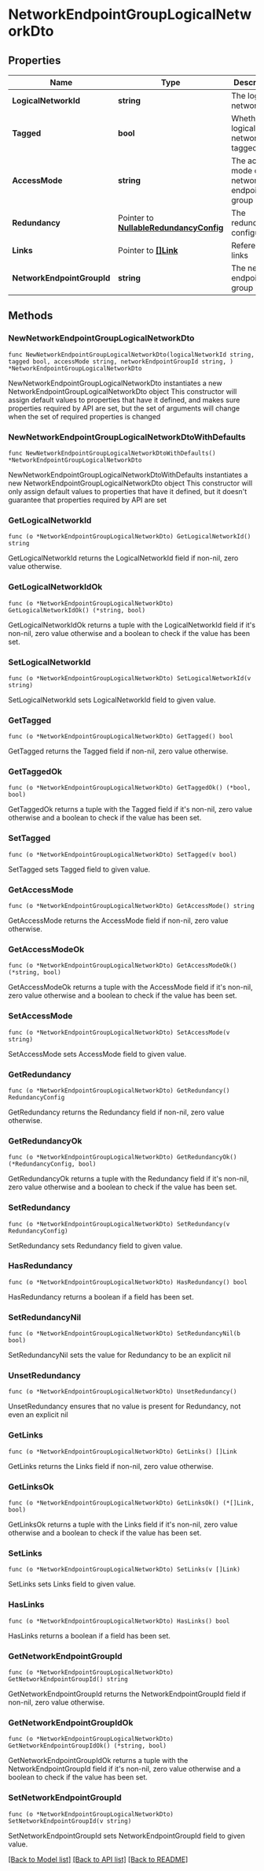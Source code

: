 # NetworkEndpointGroupLogicalNetworkDto

## Properties

Name | Type | Description | Notes
------------ | ------------- | ------------- | -------------
**LogicalNetworkId** | **string** | The logical network ID. | 
**Tagged** | **bool** | Whether the logical network is tagged. | 
**AccessMode** | **string** | The access mode of the network endpoint group | 
**Redundancy** | Pointer to [**NullableRedundancyConfig**](RedundancyConfig.md) | The redundancy configuration | [optional] 
**Links** | Pointer to [**[]Link**](Link.md) | Reference links | [optional] 
**NetworkEndpointGroupId** | **string** | The network endpoint group ID. | 

## Methods

### NewNetworkEndpointGroupLogicalNetworkDto

`func NewNetworkEndpointGroupLogicalNetworkDto(logicalNetworkId string, tagged bool, accessMode string, networkEndpointGroupId string, ) *NetworkEndpointGroupLogicalNetworkDto`

NewNetworkEndpointGroupLogicalNetworkDto instantiates a new NetworkEndpointGroupLogicalNetworkDto object
This constructor will assign default values to properties that have it defined,
and makes sure properties required by API are set, but the set of arguments
will change when the set of required properties is changed

### NewNetworkEndpointGroupLogicalNetworkDtoWithDefaults

`func NewNetworkEndpointGroupLogicalNetworkDtoWithDefaults() *NetworkEndpointGroupLogicalNetworkDto`

NewNetworkEndpointGroupLogicalNetworkDtoWithDefaults instantiates a new NetworkEndpointGroupLogicalNetworkDto object
This constructor will only assign default values to properties that have it defined,
but it doesn't guarantee that properties required by API are set

### GetLogicalNetworkId

`func (o *NetworkEndpointGroupLogicalNetworkDto) GetLogicalNetworkId() string`

GetLogicalNetworkId returns the LogicalNetworkId field if non-nil, zero value otherwise.

### GetLogicalNetworkIdOk

`func (o *NetworkEndpointGroupLogicalNetworkDto) GetLogicalNetworkIdOk() (*string, bool)`

GetLogicalNetworkIdOk returns a tuple with the LogicalNetworkId field if it's non-nil, zero value otherwise
and a boolean to check if the value has been set.

### SetLogicalNetworkId

`func (o *NetworkEndpointGroupLogicalNetworkDto) SetLogicalNetworkId(v string)`

SetLogicalNetworkId sets LogicalNetworkId field to given value.


### GetTagged

`func (o *NetworkEndpointGroupLogicalNetworkDto) GetTagged() bool`

GetTagged returns the Tagged field if non-nil, zero value otherwise.

### GetTaggedOk

`func (o *NetworkEndpointGroupLogicalNetworkDto) GetTaggedOk() (*bool, bool)`

GetTaggedOk returns a tuple with the Tagged field if it's non-nil, zero value otherwise
and a boolean to check if the value has been set.

### SetTagged

`func (o *NetworkEndpointGroupLogicalNetworkDto) SetTagged(v bool)`

SetTagged sets Tagged field to given value.


### GetAccessMode

`func (o *NetworkEndpointGroupLogicalNetworkDto) GetAccessMode() string`

GetAccessMode returns the AccessMode field if non-nil, zero value otherwise.

### GetAccessModeOk

`func (o *NetworkEndpointGroupLogicalNetworkDto) GetAccessModeOk() (*string, bool)`

GetAccessModeOk returns a tuple with the AccessMode field if it's non-nil, zero value otherwise
and a boolean to check if the value has been set.

### SetAccessMode

`func (o *NetworkEndpointGroupLogicalNetworkDto) SetAccessMode(v string)`

SetAccessMode sets AccessMode field to given value.


### GetRedundancy

`func (o *NetworkEndpointGroupLogicalNetworkDto) GetRedundancy() RedundancyConfig`

GetRedundancy returns the Redundancy field if non-nil, zero value otherwise.

### GetRedundancyOk

`func (o *NetworkEndpointGroupLogicalNetworkDto) GetRedundancyOk() (*RedundancyConfig, bool)`

GetRedundancyOk returns a tuple with the Redundancy field if it's non-nil, zero value otherwise
and a boolean to check if the value has been set.

### SetRedundancy

`func (o *NetworkEndpointGroupLogicalNetworkDto) SetRedundancy(v RedundancyConfig)`

SetRedundancy sets Redundancy field to given value.

### HasRedundancy

`func (o *NetworkEndpointGroupLogicalNetworkDto) HasRedundancy() bool`

HasRedundancy returns a boolean if a field has been set.

### SetRedundancyNil

`func (o *NetworkEndpointGroupLogicalNetworkDto) SetRedundancyNil(b bool)`

 SetRedundancyNil sets the value for Redundancy to be an explicit nil

### UnsetRedundancy
`func (o *NetworkEndpointGroupLogicalNetworkDto) UnsetRedundancy()`

UnsetRedundancy ensures that no value is present for Redundancy, not even an explicit nil
### GetLinks

`func (o *NetworkEndpointGroupLogicalNetworkDto) GetLinks() []Link`

GetLinks returns the Links field if non-nil, zero value otherwise.

### GetLinksOk

`func (o *NetworkEndpointGroupLogicalNetworkDto) GetLinksOk() (*[]Link, bool)`

GetLinksOk returns a tuple with the Links field if it's non-nil, zero value otherwise
and a boolean to check if the value has been set.

### SetLinks

`func (o *NetworkEndpointGroupLogicalNetworkDto) SetLinks(v []Link)`

SetLinks sets Links field to given value.

### HasLinks

`func (o *NetworkEndpointGroupLogicalNetworkDto) HasLinks() bool`

HasLinks returns a boolean if a field has been set.

### GetNetworkEndpointGroupId

`func (o *NetworkEndpointGroupLogicalNetworkDto) GetNetworkEndpointGroupId() string`

GetNetworkEndpointGroupId returns the NetworkEndpointGroupId field if non-nil, zero value otherwise.

### GetNetworkEndpointGroupIdOk

`func (o *NetworkEndpointGroupLogicalNetworkDto) GetNetworkEndpointGroupIdOk() (*string, bool)`

GetNetworkEndpointGroupIdOk returns a tuple with the NetworkEndpointGroupId field if it's non-nil, zero value otherwise
and a boolean to check if the value has been set.

### SetNetworkEndpointGroupId

`func (o *NetworkEndpointGroupLogicalNetworkDto) SetNetworkEndpointGroupId(v string)`

SetNetworkEndpointGroupId sets NetworkEndpointGroupId field to given value.



[[Back to Model list]](../README.md#documentation-for-models) [[Back to API list]](../README.md#documentation-for-api-endpoints) [[Back to README]](../README.md)


